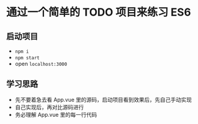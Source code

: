 # 通过一个简单的 TODO 项目来练习 ES6
## 启动项目
- `npm i`
- `npm start`
- open `localhost:3000`

## 学习思路
- 先不要着急去看 App.vue 里的源码，启动项目看到效果后，先自己手动实现
- 自己实现后，再对比源码进行
- 务必理解 App.vue 里的每一行代码
